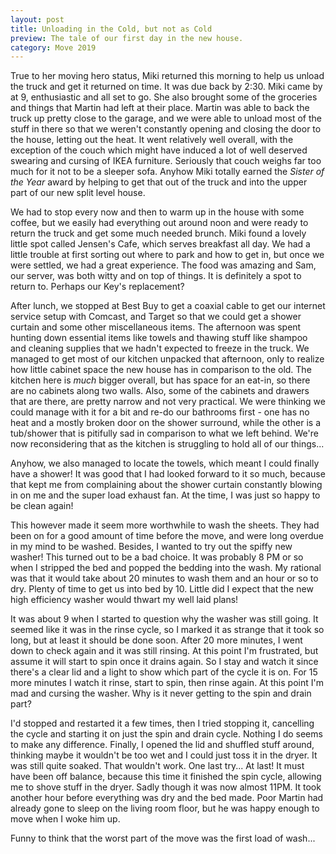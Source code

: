 ```yaml
---
layout: post
title: Unloading in the Cold, but not as Cold
preview: The tale of our first day in the new house.  
category: Move 2019
---
```



True to her moving hero status, Miki returned this morning to help us unload the truck and get it returned on time. It was due back by 2:30. Miki came by at 9, enthusiastic and all set to go. She also brought some of the groceries and things that Martin had left at their place. Martin was able to back the truck up pretty close to the garage, and we were able to unload most of the stuff in there so that we weren't constantly opening and closing the door to the house, letting out the heat. It went relatively well overall, with the exception of the couch which might have induced a lot of well deserved swearing and cursing of IKEA furniture. Seriously that couch weighs far too much for it not to be a sleeper sofa. Anyhow Miki totally earned the *Sister of the Year* award by helping to get that out of the truck and into the upper part of our new split level house. 

We had to stop every now and then to warm up in the house with some coffee, but we easily had everything out around noon and were ready to return the truck and get some much needed brunch. Miki found a lovely little spot called Jensen's Cafe, which serves breakfast all day. We had a little trouble at first sorting out where to park and how to get in, but once we were settled, we had a great experience. The food was amazing and Sam, our server, was both witty and on top of things. It is definitely a spot to return to. Perhaps our Key's replacement?

After lunch, we stopped at Best Buy to get a coaxial cable to get our internet service setup with Comcast, and Target so that we could get a shower curtain and some other miscellaneous items. The afternoon was spent hunting down essential items like towels and thawing stuff like shampoo and cleaning supplies that we hadn't expected to freeze in the truck. We managed to get most of our kitchen unpacked that afternoon, only to realize how little cabinet space the new house has in comparison to the old. The kitchen here is *much* bigger overall, but has space for an eat-in, so there are no cabinets along two walls. Also, some of the cabinets and drawers that are there, are pretty narrow and not very practical. We were thinking we could manage with it for a bit and re-do our bathrooms first - one has no heat and a mostly broken door on the shower surround, while the other is a tub/shower that is pitifully sad in comparison to what we left behind. We're now reconsidering that as the kitchen is struggling to hold all of our things...

Anyhow, we also managed to locate the towels, which meant I could finally have a shower! It was good that I had looked forward to it so much, because that kept me from complaining about the shower curtain constantly blowing in on me and the super load exhaust fan. At the time, I was just so happy to be clean again! 

This however made it seem more worthwhile to wash the sheets. They had been on for a good amount of time before the move, and were long overdue in my mind to be washed. Besides, I wanted to try out the spiffy new washer!  This turned out to be a bad choice. It was probably 8 PM or so when I stripped the bed and popped the bedding into the wash. My rational was that it would take about 20 minutes to wash them and an hour or so to dry. Plenty of time to get us into bed by 10. Little did I expect that the new high efficiency washer would thwart my well laid plans! 

It was about 9 when I started to question why the washer was still going. It seemed like it was in the rinse cycle, so I marked it as strange that it took so long, but at least it should be done soon. After 20 more minutes, I went down to check again and it was still rinsing. At this point I'm frustrated, but assume it will start to spin once it drains again. So I stay and watch it since there's a clear lid and a light to show which part of the cycle it is on. For 15 more minutes I watch it rinse, start to spin, then rinse again. At this point I'm mad and cursing the washer. Why is it never getting to the spin and drain part? 

I'd stopped and restarted it a few times, then I tried stopping it, cancelling the cycle and starting it on just the spin and drain cycle. Nothing I do seems to make any difference. Finally, I opened the lid and shuffled stuff around, thinking maybe it wouldn't be too wet and I could just toss it in the dryer. It was still quite soaked. That wouldn't work. One last try... At last! It must have been off balance, because this time it finished the spin cycle, allowing me to shove stuff in the dryer. Sadly though it was now almost 11PM. It took another hour before everything was dry and the bed made. Poor Martin had already gone to sleep on the living room floor, but he was happy enough to move when I woke him up. 

Funny to think that the worst part of the move was the first load of wash...